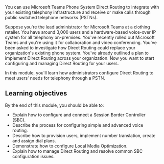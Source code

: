 You can use Microsoft Teams Phone System Direct Routing to integrate with your existing telephony infrastructure and receive or make calls through public switched telephone networks (PSTNs).

Suppose you're the lead administrator for Microsoft Teams at a clothing retailer. You have around 3,000 users and a hardware-based voice-over IP system for all telephony on-premises. You've recently rolled out Microsoft Teams and you're using it for collaboration and video conferencing. You've been asked to investigate how Direct Routing could replace your organization's existing phone system. You've already outlined a plan to implement Direct Routing across your organization. Now you want to start configuring and managing Direct Routing for your users.

In this module, you'll learn how administrators configure Direct Routing to meet users' needs for telephony through a PSTN.

## Learning objectives

By the end of this module, you should be able to:

- Explain how to configure and connect a Session Border Controller (SBC).
- Describe the process for configuring simple and advanced voice routing.
- Describe how to provision users, implement number translation, create and assign dial plans.
- Demonstrate how to configure Local Media Optimization.
- Explain how to manage Direct Routing and resolve common SBC configuration issues.
